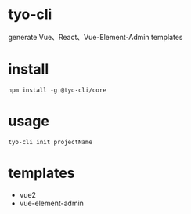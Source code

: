 # tyo-cli

generate Vue、React、Vue-Element-Admin templates

# install

```
npm install -g @tyo-cli/core
```

# usage
```shell
tyo-cli init projectName
```

# templates
- vue2
- vue-element-admin